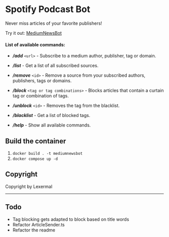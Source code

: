# Spotify Podcast Bot

Never miss articles of your favorite publishers!

Try it out: [MediumNewsBot](t.me/MediumListenerBot)


#### List of available commands:

- ***/add*** `<url>` - Subscribe to a medium author, publisher, tag or domain.

- ***/list*** - Get a list of all subscribed sources.

- ***/remove*** `<id>` - Remove a source from your subscribed authors, publishers, tags or domains.

- ***/block*** `<tag or tag combinations>` - Blocks articles that contain a curtain tag or combination of tags.

- ***/unblock*** `<id>` - Removes the tag from the blacklist.

- ***/blacklist*** - Get a list of blocked tags.

- ***/help*** - Show all available commands.


## Build the container
1. ```docker build . -t mediumnewsbot```
2. ```docker compose up -d```


## Copyright
Copyright by Lexermal



-----------------------------

## Todo
* Tag blocking gets adapted to block based on title words
* Refactor ArticleSender.ts
* Refactor the readme
